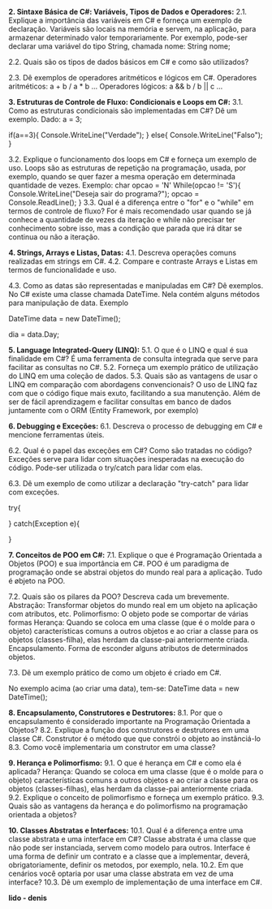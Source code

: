 **2. Sintaxe Básica de C#: Variáveis, Tipos de Dados e Operadores:**
2.1. Explique a importância das variáveis em C# e forneça um exemplo de declaração.
Variáveis são locais na memória e servem, na aplicação, para armazenar determinado valor temporariamente. Por exemplo, pode-ser declarar uma variável do tipo String, chamada nome: String nome;

2.2. Quais são os tipos de dados básicos em C# e como são utilizados?

2.3. Dê exemplos de operadores aritméticos e lógicos em C#.
Operadores aritméticos: a + b / a * b ...
Operadores lógicos: a && b / b || c ...


**3. Estruturas de Controle de Fluxo: Condicionais e Loops em C#:**
3.1. Como as estruturas condicionais são implementadas em C#? Dê um exemplo.
Dado:  a = 3;

if(a==3){ 
    Console.WriteLine("Verdade");
}
else{
    Console.WriteLine("Falso");
}

3.2. Explique o funcionamento dos loops em C# e forneça um exemplo de uso.
Loops são as estruturas de repetição na programação, usada, por exemplo, quando se quer fazer a mesma operação em determinada quantidade de vezes. Exemplo:
char opcao = 'N'
While(opcao != 'S'){
    Console.WriteLine("Deseja sair do programa?");
    opcao = Console.ReadLine();
}
3.3. Qual é a diferença entre o "for" e o "while" em termos de controle de fluxo?
For é mais recomendado usar quando se já conhece a quantidade de vezes da iteração e while não precisar ter conhecimento sobre isso, mas a condição que parada que irá ditar se continua ou não a iteração.


**4. Strings, Arrays e Listas, Datas:**
4.1. Descreva operações comuns realizadas em strings em C#.
4.2. Compare e contraste Arrays e Listas em termos de funcionalidade e uso.

4.3. Como as datas são representadas e manipuladas em C#? Dê exemplos.
No C# existe uma classe chamada DateTime. Nela contém alguns métodos para manipulação de data. Exemplo

DateTime data = new DateTime();

dia = data.Day;


**5. Language Integrated-Query (LINQ):**
5.1. O que é o LINQ e qual é sua finalidade em C#? É uma ferramenta de consulta integrada que serve para facilitar as consultas no C#.
5.2. Forneça um exemplo prático de utilização do LINQ em uma coleção de dados.
5.3. Quais são as vantagens de usar o LINQ em comparação com abordagens convencionais?
O uso de LINQ faz com que o código fique mais exuto, facilitando a sua manutenção. Além de ser de fácil aprendizagem e facilitar consultas em banco de dados juntamente com o ORM (Entity Framework, por exemplo)


**6. Debugging e Exceções:**
6.1. Descreva o processo de debugging em C# e mencione ferramentas úteis.

6.2. Qual é o papel das exceções em C#? Como são tratadas no código?
Exceções serve para lidar com situações inesperadas na execução do código. Pode-ser utilizada o try/catch para lidar com elas. 

6.3. Dê um exemplo de como utilizar a declaração "try-catch" para lidar com exceções.

try{

} catch(Exception e){

}


**7. Conceitos de POO em C#:**
7.1. Explique o que é Programação Orientada a Objetos (POO) e sua importância em C#.
POO é um paradigma de programação onde se abstrai objetos do mundo real para a aplicação. Tudo é øbjeto na POO.

7.2. Quais são os pilares da POO? Descreva cada um brevemente.
Abstração: Transformar objetos do mundo real em um objeto na aplicação com atributos, etc.
Polimorfismo: O objeto pode se comportar de várias formas
Herança: Quando se coloca em uma classe (que é o molde para o objeto) características comuns a outros objetos e ao criar a classe para os objetos (classes-filha), elas herdam da classe-pai anteriormente criada.
Encapsulamento. Forma de esconder alguns atributos de determinados objetos.

7.3. Dê um exemplo prático de como um objeto é criado em C#.

No exemplo acima (ao criar uma data), tem-se: DateTime data = new DateTime();


**8. Encapsulamento, Construtores e Destrutores:**
8.1. Por que o encapsulamento é considerado importante na Programação Orientada a Objetos?
8.2. Explique a função dos construtores e destrutores em uma classe C#.
Construtor é o método que que constrói o objeto ao instânciá-lo
8.3. Como você implementaria um construtor em uma classe?


**9. Herança e Polimorfismo:**
9.1. O que é herança em C# e como ela é aplicada?
Herança: Quando se coloca em uma classe (que é o molde para o objeto) características comuns a outros objetos e ao criar a classe para os objetos (classes-filhas), elas herdam da classe-pai anteriormente criada.
9.2. Explique o conceito de polimorfismo e forneça um exemplo prático.
9.3. Quais são as vantagens da herança e do polimorfismo na programação orientada a objetos?


**10. Classes Abstratas e Interfaces:**
10.1. Qual é a diferença entre uma classe abstrata e uma interface em C#?
Classe abstrata é uma  classe que não pode ser instanciada, servem como modelo para outros. Interface é uma forma de definir um contrato e a classe que a implementar, deverá, obrigatoriamente, definir os metodos, por exemplo, nela.
10.2. Em que cenários você optaria por usar uma classe abstrata em vez de uma interface?
10.3. Dê um exemplo de implementação de uma interface em C#.


**lido - denis**